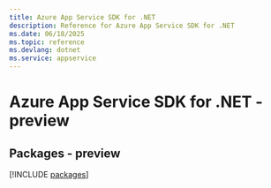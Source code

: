 ```yaml
---
title: Azure App Service SDK for .NET
description: Reference for Azure App Service SDK for .NET
ms.date: 06/18/2025
ms.topic: reference
ms.devlang: dotnet
ms.service: appservice
---
```

# Azure App Service SDK for .NET - preview
## Packages - preview
[!INCLUDE [packages](app-service-index.md)]